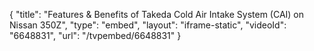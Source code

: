 {
    "title": "Features & Benefits of Takeda Cold Air Intake System (CAI) on Nissan 350Z",
    "type": "embed",
    "layout": "iframe-static",
    "videoId": "6648831",
    "url": "\/tvpembed\/6648831"
}